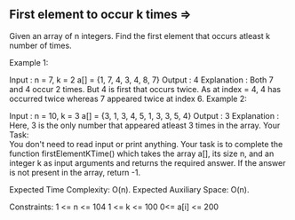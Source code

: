 First element to occur k times  =>
------------------------------

Given an array of n integers. Find the first element that occurs atleast k number of times.

Example 1:

Input :
n = 7, k = 2
a[] = {1, 7, 4, 3, 4, 8, 7}
Output :
4
Explanation :
Both 7 and 4 occur 2 times. But 4 is first that occurs twice.
As at index = 4, 4 has occurred twice whereas 7 appeared twice
at index 6.
Example 2:

Input :
n = 10, k = 3
a[] = {3, 1, 3, 4, 5, 1, 3, 3, 5, 4}
Output :
3
Explanation :
Here, 3 is the only number that appeared atleast 3 times in the array.
Your Task:  
You don't need to read input or print anything. Your task is to complete the function firstElementKTime() which takes the array a[], its size n, and an integer k as input arguments and returns the required answer. If the answer is not present in the array, return -1.

Expected Time Complexity: O(n).
Expected Auxiliary Space: O(n).

Constraints:
1 <= n <= 104
1 <= k <= 100
0<= a[i] <= 200

